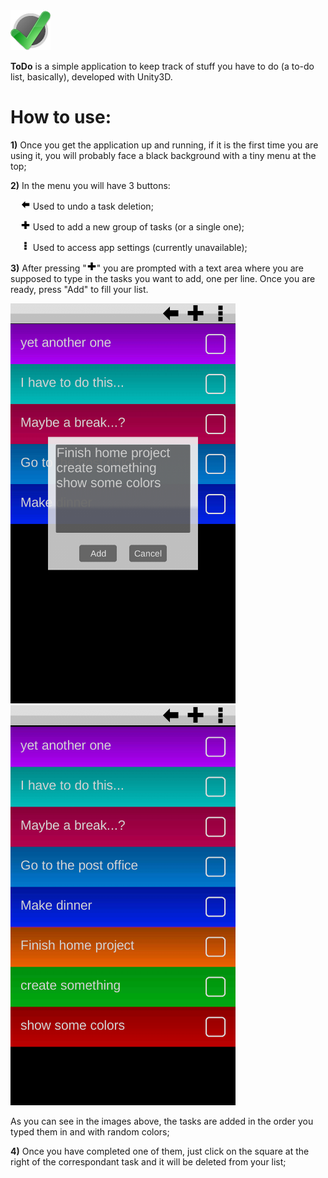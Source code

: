 <img src="/Assets/Resources/Release/Icon.png?raw=true" width="64" height="64" alt="ToDo Icon" style="vertical-allign:middle;"/>

**ToDo** is a simple application to keep track of stuff you have to do (a to-do list, basically), developed with Unity3D.

# How to use:

**1)** Once you get the application up and running, if it is the first time you are using it, you will probably face a black background with a tiny menu at the top;

**2)** In the menu you will have 3 buttons:
	<p>&nbsp;&nbsp;&nbsp;&nbsp;<img src="/Assets/Resources/Textures/TopMenu/Buttons/UndoEnabled.png?raw=true" width="16" height="16" alt="ToDo Icon" style="vertical-allign:middle;"/></img> Used to undo a task deletion;</p>
	<p>&nbsp;&nbsp;&nbsp;&nbsp;<img src="/Assets/Resources/Textures/TopMenu/Buttons/Add.png?raw=true" width="16" height="16" alt="ToDo Icon" style="vertical-allign:middle;"/></img> Used to add a new group of tasks (or a single one);</p>
	<p>&nbsp;&nbsp;&nbsp;&nbsp;<img src="/Assets/Resources/Textures/TopMenu/Buttons/Options.png?raw=true" width="16" height="16" alt="ToDo Icon" style="vertical-allign:middle;"/></img> Used to access app settings (currently unavailable);</p>

**3)** After pressing "<img src="/Assets/Resources/Textures/TopMenu/Buttons/Add.png?raw=true" width="16" height="16" alt="ToDo Icon" style="vertical-allign:middle;"/></img>" you are prompted with a text area where you are supposed to type in the tasks you want to add, one per line. Once you are ready, press "Add" to fill your list.
<p>
	<img src="/Screenshots/AddNewTask.png" width="360" height="640" alt="Adding new task">
	<img src="/Screenshots/NewTaskAdded.png" width="360" height="640" alt="New tasks added">
</p>

As you can see in the images above, the tasks are added in the order you typed them in and with random colors;

**4)** Once you have completed one of them, just click on the square at the right of the correspondant task and it will be deleted from your list;